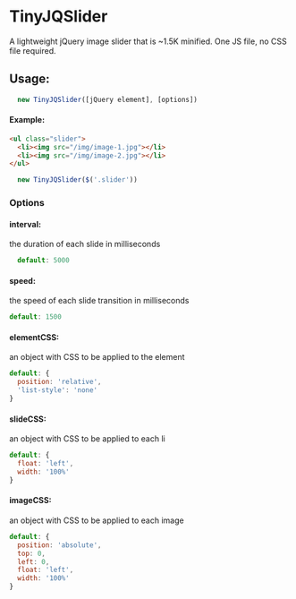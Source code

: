 # TinyJQSlider
A lightweight jQuery image slider that is ~1.5K minified. One JS file, no CSS file required.

## Usage:

```js
  new TinyJQSlider([jQuery element], [options])
```
#### Example:
```html
<ul class="slider">
  <li><img src="/img/image-1.jpg"></li>
  <li><img src="/img/image-2.jpg"></li>
</ul>
```

```js
  new TinyJQSlider($('.slider'))
```

### Options
#### interval:
the duration of each slide in milliseconds
```js
  default: 5000
```
#### speed:
the speed of each slide transition in milliseconds
```js
default: 1500
```
#### elementCSS:
an object with CSS to be applied to the element
```js
default: {
  position: 'relative',
  'list-style': 'none'
}
```
#### slideCSS:
an object with CSS to be applied to each li
```js
default: {
  float: 'left',
  width: '100%'
}
```
#### imageCSS:
an object with CSS to be applied to each image
```js
default: {
  position: 'absolute',
  top: 0,
  left: 0,
  float: 'left',
  width: '100%'
}
```
